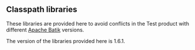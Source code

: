 Classpath libraries
-------------------

These libraries are provided here to avoid conflicts in the Test product with different [Apache Batik](https://xmlgraphics.apache.org/batik/) versions.

The version of the libraries provided here is 1.6.1.

